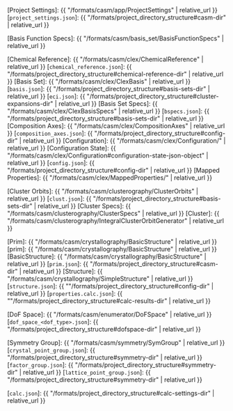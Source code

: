 [Project Settings]: {{ "/formats/casm/app/ProjectSettings" | relative_url }}
[`project_settings.json`]: {{ "/formats/project_directory_structure#casm-dir" | relative_url }}

[Basis Function Specs]: {{ "/formats/casm/basis_set/BasisFunctionSpecs" | relative_url }}

[Chemical Reference]: {{ "/formats/casm/clex/ChemicalReference" | relative_url }}
[`chemical_reference.json`]: {{ "/formats/project_directory_structure#chemical-reference-dir" | relative_url }}
[Basis Set]: {{ "/formats/casm/clex/ClexBasis" | relative_url }}
[`basis.json`]: {{ "/formats/project_directory_structure#basis-sets-dir" | relative_url }}
[`eci.json`]: {{ "/formats/project_directory_structure#cluster-expansions-dir" | relative_url }}
[Basis Set Specs]: {{ "/formats/casm/clex/ClexBasisSpecs" | relative_url }}
[`bspecs.json`]: {{ "/formats/project_directory_structure#basis-sets-dir" | relative_url }}
[Composition Axes]: {{ "/formats/casm/clex/CompositionAxes" | relative_url }}
[`composition_axes.json`]: {{ "/formats/project_directory_structure#config-dir" | relative_url }}
[Configuration]: {{ "/formats/casm/clex/Configuration/" |  relative_url }}
[Configuration State]: {{ "/formats/casm/clex/Configuration#configuration-state-json-object" |  relative_url }}
[`config.json`]: {{ "/formats/project_directory_structure#config-dir" |  relative_url }}
[Mapped Properties]: {{ "/formats/casm/clex/MappedProperties/" |  relative_url }}

[Cluster Orbits]: {{ "/formats/casm/clusterography/ClusterOrbits" | relative_url }}
[`clust.json`]: {{ "/formats/project_directory_structure#basis-sets-dir" | relative_url }}
[Cluster Specs]: {{ "/formats/casm/clusterography/ClusterSpecs" |  relative_url }}
[Cluster]: {{ "/formats/casm/clusterography/IntegralClusterOrbitGenerator" |  relative_url }}


[Prim]: {{ "/formats/casm/crystallography/BasicStructure" |  relative_url }}
[prim]: {{ "/formats/casm/crystallography/BasicStructure" |  relative_url }}
[BasicStructure]: {{ "/formats/casm/crystallography/BasicStructure" |  relative_url }}
[`prim.json`]: {{ "/formats/project_directory_structure#casm-dir" |  relative_url }}
[Structure]: {{ "/formats/casm/crystallography/SimpleStructure" |  relative_url }}
[`structure.json`]: {{ ""/formats/project_directory_structure#config-dir" |  relative_url }}
[`properties.calc.json`]: {{ ""/formats/project_directory_structure#calc-results-dir" |  relative_url }}

[DoF Space]:  {{ "/formats/casm/enumerator/DoFSpace" |  relative_url }}
[`dof_space_<dof_type>.json`]: {{ "/formats/project_directory_structure#dofspace-dir" | relative_url }}

[Symmetry Group]: {{ "/formats/casm/symmetry/SymGroup" | relative_url }}
[`crystal_point_group.json`]: {{ "/formats/project_directory_structure#symmetry-dir" | relative_url }}
[`factor_group.json`]: {{ "/formats/project_directory_structure#symmetry-dir" | relative_url }}
[`lattice_point_group.json`]: {{ "/formats/project_directory_structure#symmetry-dir" | relative_url }}

[`calc.json`]: {{ "/formats/project_directory_structure#calc-settings-dir" | relative_url }}

[POSCAR]: https://www.vasp.at/wiki/index.php/POSCAR
